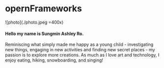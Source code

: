 # opernFrameworks

![photo](./photo.jpeg =400x)
#### Hello my name is Sungmin Ashley Ro. 

Reminiscing what simply made me happy as a young child - investigating new things, engaging in new activities and finding new secret places - my passion is to explore more creations. 
As much as I love art and technology, I enjoy eating, hiking, snowboarding, and singing!
